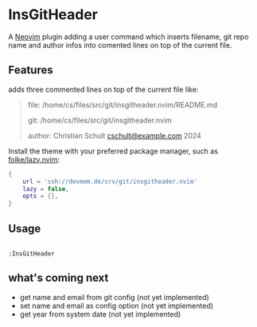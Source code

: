 # InsGitHeader

A [Neovim](https://github.com/neovim/neovim) plugin adding a user command
which inserts filename, git repo name and author infos into comented lines
on top of the current file.

## Features

adds three commented lines on top of the current file like:

> file: /home/cs/files/src/git/insgitheader.nvim/README.md
>
> git: /home/cs/files/src/git/insgitheader.nvim
>
> author: Christian Schult <cschult@example.com> 2024

Install the theme with your preferred package manager, such as
[folke/lazy.nvim](https://github.com/folke/lazy.nvim):

```lua
{
    url = 'ssh://devmem.de/srv/git/insgitheader.nvim'
    lazy = false,
    opts = {},
}
```

## Usage

```vim

:InsGitHeader

```

## what's coming next

- get name and email from git config (not yet implemented)
- set name and email as config option (not yet implemented)
- get year from system date (not yet implemented)
